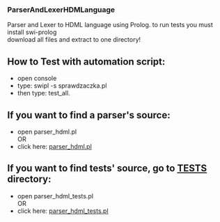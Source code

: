 ### ParserAndLexerHDMLanguage
Parser and Lexer to HDML language using Prolog. 
to run tests you must install swi-prolog\
download all files and extract to one directory!

## How to Test with automation script: 
- open console
- type: swipl -s sprawdzaczka.pl
- then type: test_all. 

## If you want to find a parser's source:
- open parser_hdml.pl  
OR
- click here: [parser_hdml.pl](parser_hdml.pl)

## If you want to find tests' source, go to [TESTS](TESTS) directory:
- open parser_hdml_tests.pl   
OR
- click here: [parser_hdml_tests.pl](TESTS/parser_hdml_tests.pl)
